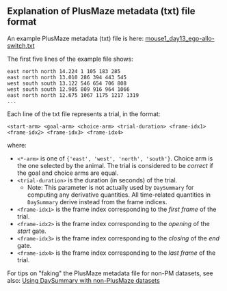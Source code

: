## Explanation of PlusMaze metadata (txt) file format

An example PlusMaze metadata (txt) file is here: [mouse1_day13_ego-allo-switch.txt](mouse1_day13_ego-allo-switch.txt)

The first five lines of the example file shows:
```
east north north 14.224 1 105 183 285
east north north 13.010 286 394 443 545
west south south 13.122 546 654 706 808
west south south 12.905 809 916 964 1066
east north north 12.675 1067 1175 1217 1319
...
```

Each line of the txt file represents a trial, in the format:
```
<start-arm> <goal-arm> <choice-arm> <trial-duration> <frame-idx1> <frame-idx2> <frame-idx3> <frame-idx4>
```
where:
- `<*-arm>` is one of `{'east', 'west', 'north', 'south'}`. Choice arm is the one selected by the animal. The trial is considered to be _correct_ if the goal and choice arms are equal.
- `<trial-duration>` is the duration (in seconds) of the trial.
  - Note: This parameter is not actually used by `DaySummary` for computing any derivative quantities. All time-related quantities in `DaySummary` derive instead from the frame indices.
- `<frame-idx1>` is the frame index corresponding to the _first frame_ of the trial.
- `<frame-idx2>` is the frame index corresponding to the _opening_ of the _start_ gate.
- `<frame-idx3>` is the frame index corresponding to the _closing_ of the _end_ gate.
- `<frame-idx4>` is the frame index corresponding to the _last frame_ of the trial.

For tips on "faking" the PlusMaze metadata file for non-PM datasets, see also: [Using DaySummary with non-PlusMaze datasets](ds_nonplusmaze.md)
